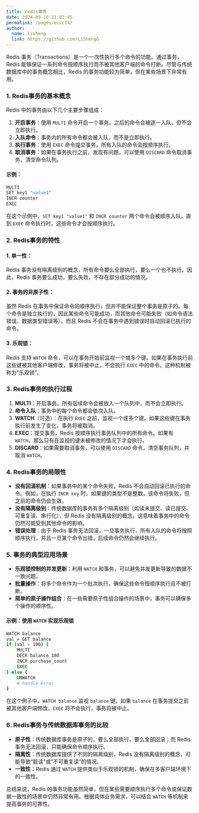 ```yaml
---
title: redis事务
date: 2024-09-10 11:02:45
permalink: /pages/ecccf4/
author: 
  name: lisheng
  link: https://github.com/LiShengG
---
```

Redis 事务（Transactions）是一个一次性执行多个命令的功能。通过事务，Redis 能够保证一系列命令按顺序执行而不被其他客户端的命令打断。尽管与传统数据库中的事务概念相比，Redis 的事务功能较为简单，但在某些场景下非常有用。

### 1. **Redis事务的基本概念**

Redis 中的事务由以下几个主要步骤组成：

1. **开启事务**：使用 `MULTI` 命令开启一个事务。之后的命令会被逐一入队，但不会立即执行。
2. **入队命令**：事务内的所有命令都会被入队，而不是立即执行。
3. **执行事务**：使用 `EXEC` 命令提交事务，所有入队的命令会按顺序执行。
4. **取消事务**：如果在事务执行之前，发现有问题，可以使用 `DISCARD` 命令取消事务，清空命令队列。

#### 示例：
```bash
MULTI
SET key1 "value1"
INCR counter
EXEC
```

在这个示例中，`SET key1 "value1"` 和 `INCR counter` 两个命令会被顺序入队，直到 `EXEC` 命令执行时，这些命令才会按顺序执行。

### 2. **Redis事务的特性**

#### 1. **单一性**：
Redis 事务没有隔离级别的概念，所有命令要么全部执行，要么一个也不执行。因此，Redis 事务要么成功，要么失败，不存在部分成功的情况。

#### 2. **事务的非原子性**：
虽然 Redis 在事务中保证命令的顺序执行，但并不能保证整个事务是原子的。每个命令是独立执行的，因此某些命令可能成功，而其他命令可能失败（如命令语法错误、数据类型错误等），而且 Redis 不会在事务中遇到错误时自动回滚已执行的命令。

#### 3. **乐观锁**：
Redis 支持 `WATCH` 命令，可以在事务开始前监视一个或多个键。如果在事务执行前这些键被其他客户端修改，事务将被中止，不会执行 `EXEC` 中的命令。这种机制被称为“乐观锁”。

### 3. **Redis事务的执行过程**

1. **MULTI**：开启事务。所有后续命令会被放入一个队列中，而不会立即执行。
2. **命令入队**：事务中的每个命令都会依次入队。
3. **WATCH**（可选）：在执行 `EXEC` 之前，监视一个或多个键。如果这些键在事务执行前发生了变化，事务将被取消。
4. **EXEC**：提交事务，Redis 按顺序执行事务队列中的所有命令。如果有 `WATCH`，那么只有在监视的键未被修改的情况下才会执行。
5. **DISCARD**：如果需要取消事务，可以使用 `DISCARD` 命令，清空事务队列，并取消 `WATCH`。

### 4. **Redis事务的局限性**

- **没有回滚机制**：如果事务中的某个命令失败，Redis 不会自动回滚已执行的命令。例如，在执行 `INCR key` 时，如果键的类型不是整数，该命令将失败，但之前的命令仍会生效。
- **没有隔离级别**：传统数据库的事务有多个隔离级别（如读未提交、读已提交、可重复读、串行化），但 Redis 没有隔离级别的概念。这意味着事务中的命令仍然可能受到其他命令的影响。
- **错误处理**：由于 Redis 事务无法回滚，一旦事务执行，所有入队的命令将按照顺序执行，并且一旦某个命令出错，后续命令仍然会继续执行。

### 5. **事务的典型应用场景**

- **乐观锁控制的并发更新**：利用 `WATCH` 和事务，可以避免并发更新导致的数据不一致问题。
- **批量操作**：将多个命令作为一个批次执行，确保这些命令按顺序执行且不被打断。
- **简单的原子操作组合**：在一些需要原子性组合操作的场景中，事务可以确保多个操作的顺序性。

#### 示例：使用 `WATCH` 实现乐观锁
```bash
WATCH balance
val = GET balance
if (val > 100) {
    MULTI
    DECR balance 100
    INCR purchase_count
    EXEC
} else {
    UNWATCH
    # handle error
}
```

在这个例子中，`WATCH balance` 监视 `balance` 键。如果 `balance` 在事务提交之前被其他客户端修改，`EXEC` 将不会执行，事务将被中止。

### 6. **Redis事务与传统数据库事务的比较**

- **原子性**：传统数据库事务是原子的，要么全部执行，要么全部回滚；而 Redis 事务无法回滚，只能确保命令顺序执行。
- **隔离性**：传统数据库提供了不同的隔离级别，Redis 没有隔离级别的概念，可能导致“脏读”或“不可重复读”的情况。
- **一致性**：Redis 通过 `WATCH` 提供类似于乐观锁的机制，确保在多客户端环境下的一致性。

总结来说，Redis 的事务功能虽然简单，但在某些需要顺序执行多个命令或保证数据一致性的场景中仍然非常有用。根据具体业务需求，可以结合 `WATCH` 等机制来提高事务的可靠性。